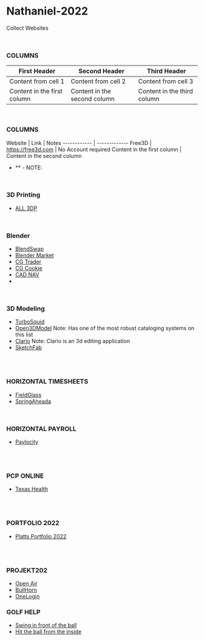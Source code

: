 # Nathaniel-2022
Collect Websites



<br>

### COLUMNS
First Header | Second Header | Third Header
------------ | ------------- | -------------
Content from cell 1 | Content from cell 2 | Content from cell 3
Content in the first column | Content in the second column | Content in the third column

<br>

### COLUMNS
Website | Link | Notes
------------ | -------------
Free3D | https://free3d.com | No Account required
Content in the first column | Content in the second column


* []()
** - NOTE: 

<br>

### 3D Printing
* [ALL 3DP](https://all3dp.com/)




<br>


### Blender
* [BlendSwap](https://www.blendswap.com)
* [Blender Market](https://blendermarket.com/)
* [CG Trader](https://www.cgtrader.com)
* [CG Cookie](https://cgcookie.com)
* [CAD NAV](https://www.cadnav.com/3d-models/sort-16-1.html)
* 


<br>

### 3D Modeling



* [TurboSquid](https://www.turbosquid.com)
* [Open3DModel](https://open3dmodel.com) Note: Has one of the most robust cataloging systems on this list
* [Clario](https://clara.io/) Note: Clario is an 3d editing application
* [SketchFab](https://sketchfab.com/)

<br><br>






### HORIZONTAL TIMESHEETS
- [FieldGlass](https://www.fieldglass.net/)
- [SpringAheada](https://horizontalintegration.springahead.com/)

<br>

### HORIZONTAL PAYROLL
- [Paylocity](https://access.paylocity.com/)


<br><br>


### PCP ONLINE
- [Texas Health](https://mychart.texashealth.org/MyChart/)


<br><br>


### PORTFOLIO 2022
- [Platts Portfolio 2022](http://nathanielplatts.com/wp-admin/)


<br><br>


### PROJEKT202
- [Open Air](https://auth.openair.com/login)
- [BullHorn](https://sl2-www.bte.bullhornstaffing.com/)
- [OneLogin](https://projekt202.onelogin.com/)


### GOLF HELP

- [Swing in front of the ball](https://www.youtube.com/watch?v=I6ZzDedxFWA&t=63s)
- [Hit the ball from the inside](https://youtu.be/lf5-CRJBi24)
